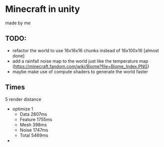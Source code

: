 ﻿# Minecraft in  unity
made by me


## TODO:

- refactor the world to use 16x16x16 chunks instead of 16x100x16 [almost done]
- add a rainfall noise map to the world just like the temperature map (https://minecraft.fandom.com/wiki/Biome?file=Biome_Index.PNG)
- maybe make use of compute shaders to generate the world faster

## Times

5 render distance
- optimize 1
  - Data 2807ms
  - Feature 1755ms
  - Mesh 398ms
  - Noise 1747ms
  - Total 5469ms
- 